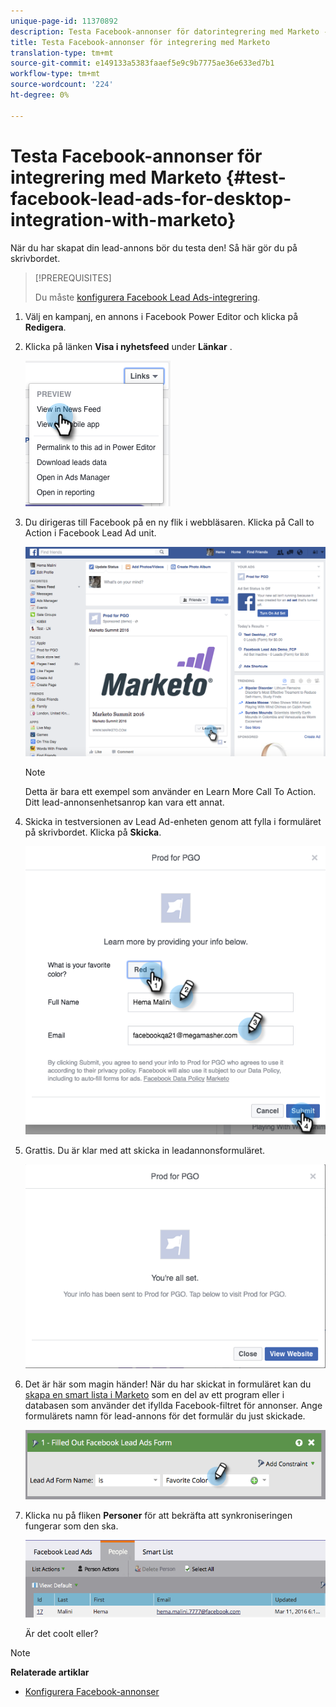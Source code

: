 ```yaml
---
unique-page-id: 11370892
description: Testa Facebook-annonser för datorintegrering med Marketo - Marketo Docs - Produktdokumentation
title: Testa Facebook-annonser för integrering med Marketo
translation-type: tm+mt
source-git-commit: e149133a5383faaef5e9c9b7775ae36e633ed7b1
workflow-type: tm+mt
source-wordcount: '224'
ht-degree: 0%

---
```



# Testa Facebook-annonser för integrering med Marketo {#test-facebook-lead-ads-for-desktop-integration-with-marketo}

När du har skapat din lead-annons bör du testa den! Så här gör du på skrivbordet.

>[!PREREQUISITES]
>
>Du måste [konfigurera Facebook Lead Ads-integrering](set-up-facebook-lead-ads.md).

1. Välj en kampanj, en annons i Facebook Power Editor och klicka på **Redigera**.
1. Klicka på länken **Visa i nyhetsfeed** under **Länkar** .

   ![](assets/image2016-5-13-14-3a35-3a36.png)

1. Du dirigeras till Facebook på en ny flik i webbläsaren. Klicka på Call to Action i Facebook Lead Ad unit.

   ![](assets/image2016-5-13-14-3a42-3a45.png)

   >[!NOTE]
   >
   >Detta är bara ett exempel som använder en Learn More Call To Action. Ditt lead-annonsenhetsanrop kan vara ett annat.

1. Skicka in testversionen av Lead Ad-enheten genom att fylla i formuläret på skrivbordet. Klicka på **Skicka**.

   ![](assets/image2016-5-13-14-3a47-3a43.png)

1. Grattis. Du är klar med att skicka in leadannonsformuläret.

   ![](assets/image2016-5-13-14-3a52-3a57.png)

1. Det är här som magin händer! När du har skickat in formuläret kan du [skapa en smart lista i Marketo](../../../product-docs/core-marketo-concepts/smart-lists-and-static-lists/creating-a-smart-list/create-a-smart-list.md) som en del av ett program eller i databasen som använder det ifyllda Facebook-filtret för annonser. Ange formulärets namn för lead-annons för det formulär du just skickade.

   ![](assets/image2016-3-11-8-3a59-3a34-1.png)

1. Klicka nu på fliken **Personer** för att bekräfta att synkroniseringen fungerar som den ska.

   ![](assets/people.png)

   Är det coolt eller?

>[!NOTE]
>
>**Relaterade artiklar**
>
>* [Konfigurera Facebook-annonser](set-up-facebook-lead-ads.md)

>



